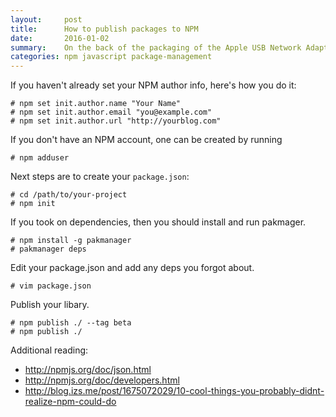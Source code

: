 ```yaml
---
layout:     post
title:      How to publish packages to NPM
date:       2016-01-02
summary:    On the back of the packaging of the Apple USB Network Adapter there’s a little disclaimer that mentions that it can be only used with a Apple MacBook. This is not true, here's how you can get it running on Windows Vista, 7, 8.x and 10.
categories: npm javascript package-management
---
```


If you haven't already set your NPM author info, here's how you do it:

```shell
# npm set init.author.name "Your Name"
# npm set init.author.email "you@example.com"
# npm set init.author.url "http://yourblog.com"
```

If you don't have an NPM account, one can be created by running

```shell
# npm adduser
```

Next steps are to create your `package.json`:

```shell
# cd /path/to/your-project
# npm init
```

If you took on dependencies, then you should install and run pakmager.
```shell
# npm install -g pakmanager
# pakmanager deps
```

Edit your package.json and add any deps you forgot about.
```shell
# vim package.json
```

Publish your libary.

```shell
# npm publish ./ --tag beta
# npm publish ./
```

Additional reading:

  * http://npmjs.org/doc/json.html
  * http://npmjs.org/doc/developers.html
  * http://blog.izs.me/post/1675072029/10-cool-things-you-probably-didnt-realize-npm-could-do
